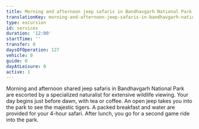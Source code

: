 ```yaml
---
title: Morning and afternoon jeep safaris in Bandhavgarh National Park
translationKey: morning-and-afternoon-jeep-safaris-in-bandhavgarh-national-park
type: excursion
id: services
duration: '12:00'
startTime: ''
transfer: 0
daysOfOperation: 127
vehicle: 0
guide: 0
dayAtLeisure: 0
active: 1
---
```

Morning and afternoon shared jeep safaris in Bandhavgarh National Park are escorted by a specialized naturalist for extensive wildlife viewing. Your day begins just before dawn, with tea or coffee. An open jeep takes you into the park to see the majestic tigers. A packed breakfast and water are provided for your 4-hour safari. After lunch, you go for a second game ride into the park.